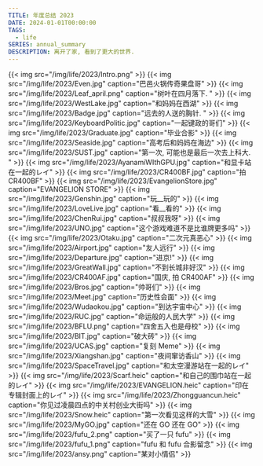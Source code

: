 ```yaml
---
TITLE: 年度总结 2023
DATE: 2024-01-01T00:00:00
TAGS:
  - life
SERIES: annual_summary
DESCRIPTION: 离开了家, 看到了更大的世界. 
---
```

{{< img src="/img/life/2023/Intro.png" >}}
{{< img src="/img/life/2023/Even.jpg" caption="巴邑火锅传奇果盘哥" >}}
{{< img src="/img/life/2023/Leaf_april.png" caption="树叶在四月落下. " >}}
{{< img src="/img/life/2023/WestLake.jpg" caption="和妈妈在西湖" >}}
{{< img src="/img/life/2023/Badge.jpg" caption="远去的人送的胸针. " >}}
{{< img src="/img/life/2023/KeyboardPolitic.jpg" caption="一起键政的哥们" >}}
{{< img src="/img/life/2023/Graduate.jpg" caption="毕业合影" >}}
{{< img src="/img/life/2023/Seaside.jpg" caption="高考后和妈妈在海边" >}}
{{< img src="/img/life/2023/SUST.jpg" caption="第一次, 可能也是最后一次去上科大. " >}}
{{< img src="/img/life/2023/AyanamiWIthGPU.jpg" caption="和显卡站在一起的レイ" >}}
{{< img src="/img/life/2023/CR400BF.jpg" caption="拍 CR400BF" >}}
{{< img src="/img/life/2023/EvangelionStore.jpg" caption="EVANGELION STORE" >}}
{{< img src="/img/life/2023/Genshin.jpg" caption="玩__玩的" >}}
{{< img src="/img/life/2023/LoveLive.jpg" caption="看__看的" >}}
{{< img src="/img/life/2023/ChenRui.jpg" caption="叔叔我呀" >}}
{{< img src="/img/life/2023/UNO.jpg" caption="这个游戏难道不是比谁牌更多吗" >}}
{{< img src="/img/life/2023/Otaku.jpg" caption="二次元真恶心" >}}
{{< img src="/img/life/2023/Airport.jpg" caption="友人远行" >}}
{{< img src="/img/life/2023/Departure.jpg" caption="进京!" >}}
{{< img src="/img/life/2023/GreatWall.jpg" caption="不到长城非好汉" >}}
{{< img src="/img/life/2023/CR400AF.jpg" caption="国庆, 拍 CR400AF" >}}
{{< img src="/img/life/2023/Bros.jpg" caption="帅哥们" >}}
{{< img src="/img/life/2023/Meet.jpg" caption="历史性会面" >}}
{{< img src="/img/life/2023/Wudaokou.jpg" caption="到达宇宙中心" >}}
{{< img src="/img/life/2023/RUC.jpg" caption="命运般的人民大学" >}}
{{< img src="/img/life/2023/BFLU.png" caption="四舍五入也是母校" >}}
{{< img src="/img/life/2023/BIT.jpg" caption="破大砖" >}}
{{< img src="/img/life/2023/UCAS.jpg" caption="复刻 Meme" >}}
{{< img src="/img/life/2023/Xiangshan.jpg" caption="夜间窜访香山" >}}
{{< img src="/img/life/2023/SpaceTravel.jpg" caption="和太空漫游站在一起的レイ" >}}
{{< img src="/img/life/2023/Scarf.heic" caption="和自己的围巾站在一起的レイ" >}}
{{< img src="/img/life/2023/EVANGELION.heic" caption="印在专辑封面上的レイ" >}}
{{< img src="/img/life/2023/Zhongguancun.heic" caption="你见过凌晨四点的中关村创业大街吗" >}}
{{< img src="/img/life/2023/Snow.heic" caption="第一次看见这样的大雪" >}}
{{< img src="/img/life/2023/MyGO.jpg" caption="还在 GO 还在 GO" >}}
{{< img src="/img/life/2023/fufu_2.png" caption="买了一只 fufu" >}}
{{< img src="/img/life/2023/fufu_1.png" caption="fufu 和 fufu 合影留念" >}}
{{< img src="/img/life/2023/ansy.png" caption="某对小情侣" >}}

